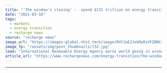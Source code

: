 ```yaml
---
title: "'The window's closing' -  spend $131 trillion on energy transition to hit Paris goals, says Irena chief"
date: "2021-03-16"
tags: 
  - markets
  - energy transition
  - recharge news
source: "recharge news"
image_url: "https://images-global.nhst.tech/image/RXl3aEJJekMyRzVFZDNCaXp4cGNNaVJiVUhOK2QyNXozQ3JQczhSUk14RT0=/nhst/binary/9137c6a90724177884bb3eedb3efa08b"
image_fp: "/assets/img/post_thumbnails/132.jpg"
lead: "International Renewable Energy Agency warns world going in wrong direction but 'narrow path' to 1.5 degrees still open"
article_url: "https://www.rechargenews.com/energy-transition/the-windows-closing-spend-131-trillion-on-energy-transition-to-hit-paris-goals-says-irena-chief/2-1-981115"
---
```


---
